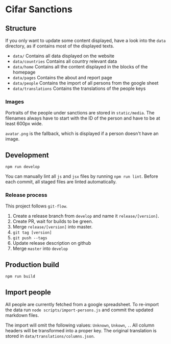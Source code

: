 # Cifar Sanctions


## Structure

If you only want to update some content displayed, have a look into the `data`
directory, as if contains most of the displayed texts.

- `data/` Contains all data displayed on the website
- `data/countries` Contains all country relevant data
- `data/home` Contains all the content displayed in the blocks of the homepage
- `data/pages` Contains the about and report page
- `data/people` Contains the import of all persons from the google sheet
- `data/translations` Contains the translations of the people keys

### Images

Portraits of the people under sanctions are stored in `static/media`. The
filenames always have to start with the ID of the person and have to be at least
600px wide.

`avatar.png` is the fallback, which is displayed if a person doesn't have an image.


## Development

```
npm run develop
```

You can manually lint all `js` and `jsx` files by running `npm run lint`. Before
each commit, all staged files are linted automatically.

### Release process

This project follows `git-flow`.

1. Create a release branch from `develop` and name it `release/[version]`.
2. Create PR, wait for builds to be green.
3. Merge `release/[version]` into master.
4. `git tag [version]`
5. `git push --tags`
6. Update release description on github
7. Merge `master` into `develop`

## Production build

```
npm run build
```

## Import people

All people are currently fetched from a google spreadsheet. To re-import the data
run `node scripts/import-persons.js` and commit the updated markdown files.

The import will omit the following values: `Unknown`, `Unkown`, `.`. All column
headers will be transformed into a proper key. The original translation is
stored in `data/translations/columns.json`.
